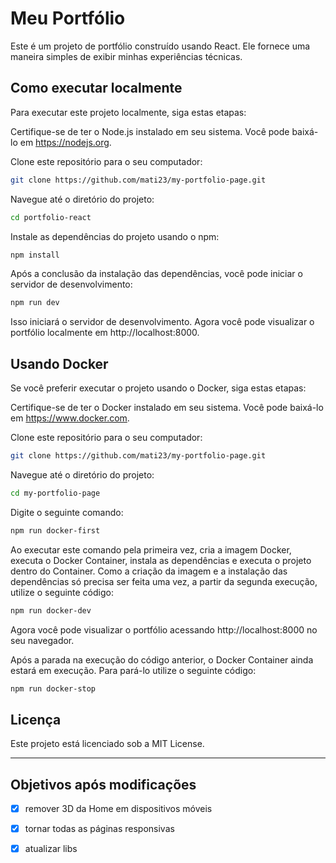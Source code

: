 # Meu Portfólio

Este é um projeto de portfólio construído usando React. Ele fornece uma maneira simples de exibir minhas experiências técnicas.

## Como executar localmente

Para executar este projeto localmente, siga estas etapas:

Certifique-se de ter o Node.js instalado em seu sistema. Você pode baixá-lo em https://nodejs.org.

Clone este repositório para o seu computador:

```bash
git clone https://github.com/mati23/my-portfolio-page.git
```
Navegue até o diretório do projeto:

```bash
cd portfolio-react
```

Instale as dependências do projeto usando o npm:

```bash
npm install
```

Após a conclusão da instalação das dependências, você pode iniciar o servidor de desenvolvimento:

```bash
npm run dev
```

Isso iniciará o servidor de desenvolvimento. Agora você pode visualizar o portfólio localmente em http://localhost:8000.

## Usando Docker

Se você preferir executar o projeto usando o Docker, siga estas etapas:

Certifique-se de ter o Docker instalado em seu sistema. Você pode baixá-lo em https://www.docker.com.

Clone este repositório para o seu computador:

```bash
git clone https://github.com/mati23/my-portfolio-page.git
```

Navegue até o diretório do projeto:
```bash
cd my-portfolio-page
```

Digite o seguinte comando:

```bash
npm run docker-first
```

Ao executar este comando pela primeira vez, cria a imagem Docker, executa o Docker Container, instala as dependências e executa o projeto dentro do Container. Como a criação da imagem e a instalação das dependências só precisa ser feita uma vez, a partir da segunda execução, utilize o seguinte código:

```bash
npm run docker-dev
```

Agora você pode visualizar o portfólio acessando http://localhost:8000 no seu navegador.

Após a parada na execução do código anterior, o Docker Container ainda estará em execução. Para pará-lo utilize o seguinte código:

```bash
npm run docker-stop
```


## Licença

Este projeto está licenciado sob a MIT License.
****

## Objetivos após modificações

- [x] remover 3D da Home em dispositivos móveis

- [x] tornar todas as páginas responsivas

- [x] atualizar libs
